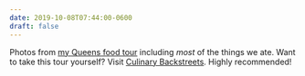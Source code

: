```yaml
---
date: 2019-10-08T07:44:00-0600
draft: false
---
```


Photos from [my Queens food tour](https://www.flickr.com/photos/ianwhitney/albums/72157711242542473) including _most_ of the things we ate. Want to take this tour yourself? Visit [Culinary Backstreets](https://culinarybackstreets.com/tours-food-tours/tours-queens/2017/queens-trip-tasting-our-way-through-new-yorks-most-diverse-borough/). Highly recommended!

